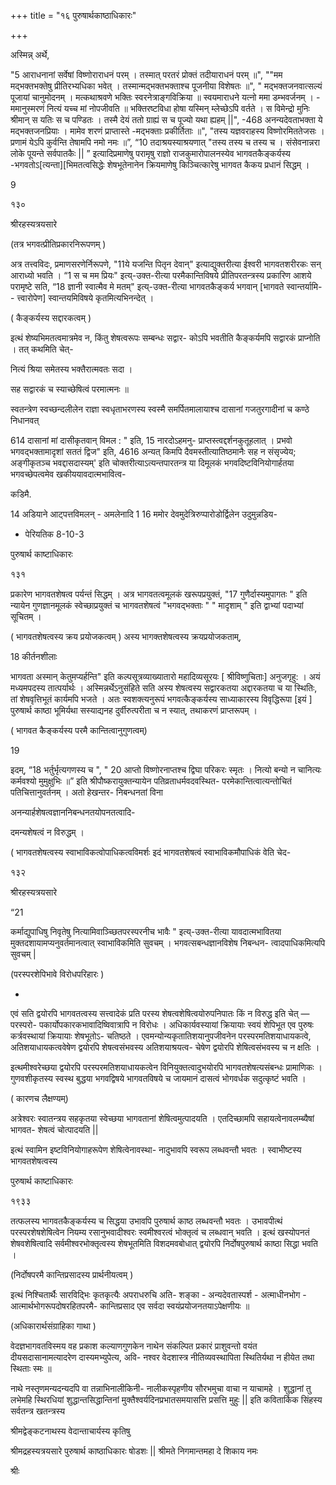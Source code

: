 +++
title = "१६ पुरुषार्थकाष्ठाधिकारः"

+++







अस्मिन्न् अर्थे, 

"5 आराधनानां सर्वेषां विष्णोराराधनं परम् । तस्मात् परतरं प्रोक्तं तदीयाराधनं परम् ॥", ""मम मद्भक्तभक्तेषु प्रीतिरभ्यधिका भवेत् । तस्मान्मद्भक्तभक्ताश्च पूजनीया विशेषतः ॥", " मद्भक्तजनवात्सल्यं पूजायां चानुमोदनम् । मत्कथाश्रवणे भक्तिः स्वरनेत्राङ्गविक्रिया ॥ स्वयमाराधने यत्नो ममा डम्भवर्जनम् । - ममानुस्मरणं नित्यं यच्च मां नोपजीवति ॥ भक्तिरष्टविधा होषा यस्मिन् म्लेच्छेऽपि वर्तते । स विमेन्द्रो मुनिः श्रीमान् स यतिः स च पण्डितः । तस्मै देयं ततो ग्राह्यं स च पूज्यो यथा ह्यहम् ||", -468 अनन्यदेवताभक्ता ये मद्भक्तजनप्रियाः । मामेव शरणं प्राप्तास्ते -मद्भक्ताः प्रकीर्तिताः ॥", "तस्य यज्ञवराहस्य विष्णोरमिततेजसः । प्रणामं येऽपि कुर्वन्ति तेषामपि नमो नमः ॥”, “10 तदाश्रयस्याश्रयणात् "तस्य तस्य च तस्य च । संसेवनान्नरा लोके पूयन्ते सर्वपातकैः || ” इत्यादिप्रमाणेषु परामृषु राज्ञो राजकुमारोपालनस्येव भागवतकैङ्कर्यस्य -भगवतोऽ[त्यन्ता][भिमतत्वसिद्धेः शेषभूतेनानेन क्रियमाणेषु किञ्चित्कारेषु भागवत कैकय प्रधानं सिद्धम् । 

9 

१३० 

श्रीरहस्यत्रयसारे 

(तत्र भगवत्प्रीतिप्रकारनिरूपणम् ) 

अत्र तत्त्वविदः, प्रमाणसरणेर्निरूपणे, "11ये यजन्ति पितृन देवान्" इत्याद्युक्तरीत्या ईश्वरी भागवतशरीरकः सन् आराध्यो भवति । “1 स च मम प्रियः" इत्य्-उक्त-रीत्या परमैकान्तिविषये प्रीतिपरतन्त्रस्य प्रकारिण आशये परामृष्टे सति, “18 ज्ञानी स्वात्मैव मे मतम्" इत्य्-उक्त-रीत्या भागवतकैङ्कर्य भगवान् [भागवते स्वान्तर्यामि-- त्त्वारोपेण] स्वान्तयमिविषये कृतमित्यभिनन्देत् । 

( कैङ्कर्यस्य सद्दारकत्वम् ) 

इत्थं शेष्यभिमतत्वमात्रमेव न, किंतु शेषत्वरूपः सम्बन्धः सद्वार- कोऽपि भवतीति कैङ्कर्यमपि सद्वारकं प्राप्नोति । तत् कथमिति चेत्- 

नित्यं श्रिया समेतस्य भक्तैरात्मवतः सदा । 

सह सद्वारकं च स्याच्छेषित्वं परमात्मनः ॥ 

स्वतन्त्रेण स्वच्छन्दलीलेन राज्ञा स्वधृताभरणस्य स्वस्मै समर्पितमालायाश्च दासानां गजतुरगादीनां च कण्ठे निधानवत् 

614 दासानां मां दासीकृतवान् विमल : " इति, 15 नारदोऽहमनु- प्राप्तस्त्वद्दर्शनकुतूहलात् । प्रभवो भगवद्भक्तामादृशां सततं द्विज" इति, 4616 अन्यत् किमपि दैवमस्तीत्यातिष्ठमानैः सह न संसृज्येय; अङ्गीकृतञ्च भवद्दासदास्यम्' इति चोक्तरीत्याऽत्यन्तपारतन्त्र या दिमूलकं भगवदिष्टविनियोगार्हतया भगवच्छेपत्वमेव खकीययावदात्मभावित्व- 

कडिमै. 

14 अडियाने आट्पत्तविमलन् - अमलेनादि 1 16 ममोर देवमुदेत्रिरुप्पारोडोर्द्विलेन उदुमुन्नडिय- 

- पेरियतिक 8-10-3 

पुरुषार्थ काष्टाधिकारः 

१३१ 

प्रकारेण भागवतशेषत्व पर्यन्तं सिद्धम् । अत्र भागवतत्वमूलकं खरूपप्रयुक्तं, "17 गुणैर्दास्यमुपागतः " इति न्यायेन गुणज्ञानमूलकं स्वेच्छाप्रयुक्तं च भागवतशेषत्वं "भगवद्भक्ताः " " मादृशाम् " इति द्वाभ्यां पदाभ्यां सूचितम् । 

( भागवतशेषत्वस्य क्रय प्रयोजकत्वम् ) अस्य भागक्तशेषत्वस्य क्रयप्रयोजकताम्, 

18 कीर्तनशीलाः 

भागवता अस्मान् केतुमप्यर्हन्ति" इति कल्पसूत्रव्याख्यातारो महादिव्यसूरयः [ श्रीविष्णुचिताः] अनुजगृहु: । अयं मध्यमपदस्य तात्पर्यार्थः । अस्मिन्नर्थेऽनुसंहिते सति अस्य शेषत्वस्य सद्वारकतया अद्दारकतया च या स्थितिः, तां शेषवृत्तिभूतं कार्यमपि भजते । अतः स्वशक्त्यनुरूपं भगवत्कैङ्कर्यस्य साध्याकारस्य विवृद्धिरूपा [इयं ] पुरुषार्थ काष्ठा भूमिर्यथा सस्याद्यनह दुर्वीरुत्परीता च न स्यात्, तथाकरणं प्राप्तरूपम् । 

( भागवत कैङ्कर्यस्य परमै कान्तित्वानुगुणत्वम्) 

19 

इदम्, “18 भर्तुर्भृत्यगणस्य च ", " 20 आप्तो विष्णोरनाप्तश्च द्विघा परिकरः स्मृतः । नित्यो बन्यो न चानित्यः कर्मवश्यो मुमुक्षुभिः ॥” इति श्रीपौष्करायुक्तन्यायेन पतिव्रताधर्मवदवस्थित- परमेकान्तित्वात्यन्तोचितं पतिचित्तानुवर्तनम् । अतो हेखन्तर- निबन्धनतां विना 

अनन्यार्हशेषत्वज्ञाननिबन्धनतयोपनतत्वादि- 

दमन्यशेषत्वं न विरुद्धम् । 

( भागवतशेषत्वस्य स्वाभाविकत्वोपाधिकत्वविमर्शः इदं भागवतशेषत्वं स्वाभाविकमौपाधिकं वेति चेद- 

१३२ 

श्रीरहस्यत्रयसारे 

“21 

कर्माद्युपाधिषु निवृतेषु नित्यामिवाञ्च्छितपरस्परनीच भावैः " इत्य्-उक्त-रीत्या यावदात्मभावितया मुक्तदशायामप्यनुवर्तमानत्वात् स्वाभाविकमिति सुवचम् । भगवत्सबन्धज्ञानविशेष निबन्धन- त्वादपाधिकमित्यपि सुवचम् | 

(परस्परशेपिभावे विरोधपरिहारः ) 

- 

एवं सति द्वयोरपि भागवतत्वस्य सत्त्वादेकं प्रति परस्य शेषत्वशेषित्वयोरुपनिपातः किं न विरुद्ध इति चेत् — परस्परो- पकार्योपकारकभावादिष्विवात्रापि न विरोधः । अधिकार्यवस्यायां क्रियायाः स्वयं शेपिभूत एव पुरुषः कर्त्रवस्थायां क्रियायाः शेषभूतोऽ- चतिष्ठते । एवमन्योन्यकृतातिशयानुपजीवनेन परस्परमतिशयाधायकत्वे, अतिशयाधायकत्ववेषेण द्वयोरपि शेषत्वसंभवस्य अतिशयाश्रयत्व- चेषेण द्वयोरपि शेषित्वसंभवस्य च न क्षतिः । 

इत्थमीश्वरेच्छया द्वयोरपि परस्परमतिशयाधायकत्वेन विनियुक्तत्वादुभयोरपि भागवतशेषत्यसंबन्धः प्रामाणिकः । गुणवशीकृतस्य स्वस्थ बुद्धया भगवद्विषये भागवतविषये च जायमानं दासत्वं भोगवर्धक सदुत्कृष्टं भवति । 

( कारणच लैक्षण्यम्) 

अत्रेश्वरः स्वातन्त्रय सहकृतया स्वेच्छया भागवतानां शेषित्वमुत्पादयति । एतदिच्छामपि सहायत्वेनावलम्ब्यैषां भागवत- शेषत्वं चोत्पादयति || 

इत्थं स्वामिन इष्टविनियोगाहरूपेण शेषित्वेनावस्था- नादुभावपि स्वरूप लब्धवन्तौ भवतः । स्वाभीष्टस्य भागवतशेषत्वस्य 

पुरुषार्थ काष्टाधिकारः 

१९३३ 

तत्फलस्य भागवतकैङ्कर्यस्य च सिद्धया उभावपि पुरुषार्थ काष्ठ लब्धवन्तौ भवतः । उभावपीत्थं परस्परशेषशेषित्वेन नियम्य रसानुभवादीश्वरः स्वमीश्वरत्वं भोक्तृत्वं च लब्धवान् भवति । इत्थं खस्योपनतं शेषवशेषित्वादि सर्वमीश्वरभोक्तृत्वस्य शेषभूतमिति विशदमवबोधात् द्वयोरपि निर्दोषपुरुषार्थ काष्ठा सिद्धा भवति । 

(निर्दोषपरमै कान्तिप्रसादस्य प्रार्थनीयत्वम् ) 

इत्थं निश्चितार्थैः सारविद्भिः कृतकृत्यैः अपराधरुचि अति- शङ्का - अन्यदेवतास्पर्श - अत्माधीनभोग - आत्मार्थभोगरूपदोषरहितपरमै- कान्तिप्रसाद एव सर्वदा स्वयंप्रयोजनतयाऽपेक्षणीयः ॥ 

(अधिकारार्थसंग्राहिका गाथा ) 

वेदज्ञभागवतविस्मय वह प्रकाश कल्याणगुणकेन नाथेन संकल्पित प्रकारं प्राशुवन्तो वयंत दीयसदासानामत्यादरेण दास्यमभ्युपेत्य, अवि- नश्वर वेदशास्त्र नीतिव्यवस्थापिता स्थितिर्यथा न हीयेत तथा स्थिताः स्मः ॥ 

नाथे नस्तृणमन्यदन्यदपि वा तन्नाभिनालीकिनी- नालीकस्पृहणीय सौरभमुचा वाचा न याचामहे । शुद्धानां तु लभेमहि स्थिरधियां शुद्धान्तसिद्धान्तिनां मुक्तैश्वर्यदिनप्रभातसमयासत्ति प्रसत्ति मुहुः || इति कवितार्किक सिंहस्य सर्वतन्त्र खतन्त्रस्य 

श्रीमद्वेङ्कटनाथस्य वेदान्ताचार्यस्य कृतिषु 

श्रीमद्रहस्यत्रयसारे पुरुषार्थ काष्ठाधिकारः षोडशः || श्रीमते निगमान्तमहा दे शिकाय नमः 

श्रीः 

